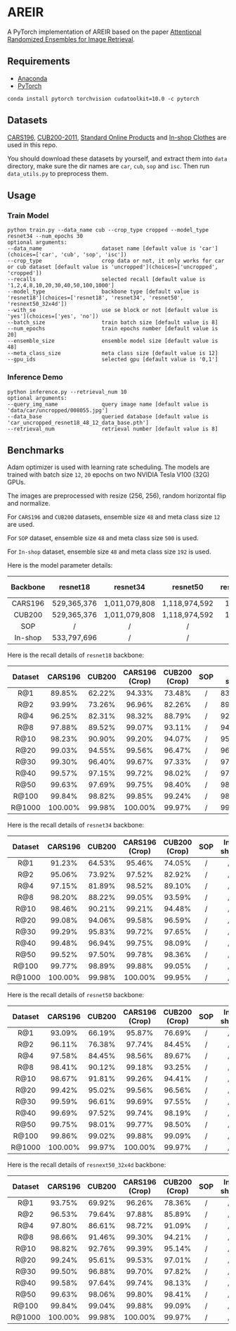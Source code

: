 # AREIR
A PyTorch implementation of AREIR based on the paper [Attentional Randomized Ensembles for Image Retrieval]().

## Requirements
- [Anaconda](https://www.anaconda.com/download/)
- [PyTorch](https://pytorch.org)
```
conda install pytorch torchvision cudatoolkit=10.0 -c pytorch
```

## Datasets
[CARS196](http://ai.stanford.edu/~jkrause/cars/car_dataset.html), [CUB200-2011](http://www.vision.caltech.edu/visipedia/CUB-200-2011.html), 
[Standard Online Products](http://cvgl.stanford.edu/projects/lifted_struct/) and 
[In-shop Clothes](http://mmlab.ie.cuhk.edu.hk/projects/DeepFashion/InShopRetrieval.html) are used in this repo.

You should download these datasets by yourself, and extract them into `data` directory, make sure the dir names are 
`car`, `cub`, `sop` and `isc`. Then run `data_utils.py` to preprocess them.

## Usage
### Train Model
```
python train.py --data_name cub --crop_type cropped --model_type resnet34 --num_epochs 30
optional arguments:
--data_name                   dataset name [default value is 'car'](choices=['car', 'cub', 'sop', 'isc'])
--crop_type                   crop data or not, it only works for car or cub dataset [default value is 'uncropped'](choices=['uncropped', 'cropped'])
--recalls                     selected recall [default value is '1,2,4,8,10,20,30,40,50,100,1000']
--model_type                  backbone type [default value is 'resnet18'](choices=['resnet18', 'resnet34', 'resnet50', 'resnext50_32x4d'])
--with_se                     use se block or not [default value is 'yes'](choices=['yes', 'no'])
--batch_size                  train batch size [default value is 8]
--num_epochs                  train epochs number [default value is 20]
--ensemble_size               ensemble model size [default value is 48]
--meta_class_size             meta class size [default value is 12]
--gpu_ids                     selected gpu [default value is '0,1']
```

### Inference Demo
```
python inference.py --retrieval_num 10
optional arguments:
--query_img_name              query image name [default value is 'data/car/uncropped/008055.jpg']
--data_base                   queried database [default value is 'car_uncropped_resnet18_48_12_data_base.pth']
--retrieval_num               retrieval number [default value is 8]
```

## Benchmarks
Adam optimizer is used with learning rate scheduling. The models are trained with batch size `12`, `20` epochs on two 
NVIDIA Tesla V100 (32G) GPUs.

The images are preprocessed with resize (256, 256), random horizontal flip and normalize. 

For `CARS196` and `CUB200` datasets, ensemble size `48` and meta class size `12` are used. 

For `SOP` dataset, ensemble size `48` and meta class size `500` is used.

For `In-shop` dataset, ensemble size `48` and meta class size `192` is used.

Here is the model parameter details:
<table>
  <thead>
    <tr>
      <th>Backbone</th>
      <th>resnet18</th>
      <th>resnet34</th>
      <th>resnet50</th>
      <th>resnext50_32x4d</th>
      <th>se-resnet18</th>
      <th>se-resnet34</th>
      <th>se-resnet50</th>
      <th>se-resnext50_32x4d</th>
    </tr>
  </thead>
  <tbody>
    <tr>
      <td align="center">CARS196</td>
      <td align="center">529,365,376</td>
      <td align="center">1,011,079,808</td>
      <td align="center">1,118,974,592</td>
      <td align="center">1,094,093,696</td>
      <td align="center">529,561,984</td>
      <td align="center">1,011,276,416</td>
      <td align="center">1,122,120,320</td>
      <td align="center">1,097,239,424</td>
    </tr>
    <tr>
      <td align="center">CUB200</td>
      <td align="center">529,365,376</td>
      <td align="center">1,011,079,808</td>
      <td align="center">1,118,974,592</td>
      <td align="center">1,094,093,696</td>
      <td align="center">529,561,984</td>
      <td align="center">1,011,276,416</td>
      <td align="center">1,122,120,320</td>
      <td align="center">1,097,239,424</td>
    </tr>
    <tr>
      <td align="center">SOP</td>
      <td align="center">/</td>
      <td align="center">/</td>
      <td align="center">/</td>
      <td align="center">/</td>
      <td align="center">/</td>
      <td align="center">/</td>
      <td align="center">/</td>
      <td align="center">/</td>
    </tr>
    <tr>
      <td align="center">In-shop</td>
      <td align="center">533,797,696</td>
      <td align="center">/</td>
      <td align="center">/</td>
      <td align="center">/</td>
      <td align="center">/</td>
      <td align="center">/</td>
      <td align="center">/</td>
      <td align="center">/</td>
    </tr>
  </tbody>
</table>

Here is the recall details of `resnet18` backbone:

<table>
  <thead>
    <tr>
      <th>Dataset</th>
      <th>CARS196</th>
      <th>CUB200</th>
      <th>CARS196 (Crop)</th>
      <th>CUB200 (Crop)</th>
      <th>SOP</th>
      <th>In-shop</th>
    </tr>
  </thead>
  <tbody>
    <tr>
      <td align="center">R@1</td>
      <td align="center">89.85%</td>
      <td align="center">62.22%</td>
      <td align="center">94.33%</td>
      <td align="center">73.48%</td>
      <td align="center">/</td>
      <td align="center">83.88%</td>
    </tr>
    <tr>
      <td align="center">R@2</td>
      <td align="center">93.99%</td>
      <td align="center">73.26%</td>
      <td align="center">96.96%</td>
      <td align="center">82.26%</td>
      <td align="center">/</td>
      <td align="center">89.15%</td>
    </tr>
    <tr>
      <td align="center">R@4</td>
      <td align="center">96.25%</td>
      <td align="center">82.31%</td>
      <td align="center">98.32%</td>
      <td align="center">88.79%</td>
      <td align="center">/</td>
      <td align="center">92.52%</td>
    </tr>
    <tr>
      <td align="center">R@8</td>
      <td align="center">97.88%</td>
      <td align="center">89.52%</td>
      <td align="center">99.07%</td>
      <td align="center">93.11%</td>
      <td align="center">/</td>
      <td align="center">94.99%</td>
    </tr>
    <tr>
      <td align="center">R@10</td>
      <td align="center">98.23%</td>
      <td align="center">90.90%</td>
      <td align="center">99.20%</td>
      <td align="center">94.07%</td>
      <td align="center">/</td>
      <td align="center">95.62%</td>
    </tr>
    <tr>
      <td align="center">R@20</td>
      <td align="center">99.03%</td>
      <td align="center">94.55%</td>
      <td align="center">99.56%</td>
      <td align="center">96.47%</td>
      <td align="center">/</td>
      <td align="center">96.83%</td>
    </tr>
    <tr>
      <td align="center">R@30</td>
      <td align="center">99.30%</td>
      <td align="center">96.40%</td>
      <td align="center">99.67%</td>
      <td align="center">97.33%</td>
      <td align="center">/</td>
      <td align="center">97.46%</td>
    </tr>
    <tr>
      <td align="center">R@40</td>
      <td align="center">99.57%</td>
      <td align="center">97.15%</td>
      <td align="center">99.72%</td>
      <td align="center">98.02%</td>
      <td align="center">/</td>
      <td align="center">97.85%</td>
    </tr>
    <tr>
      <td align="center">R@50</td>
      <td align="center">99.63%</td>
      <td align="center">97.69%</td>
      <td align="center">99.75%</td>
      <td align="center">98.40%</td>
      <td align="center">/</td>
      <td align="center">98.13%</td>
    </tr>
    <tr>
      <td align="center">R@100</td>
      <td align="center">99.84%</td>
      <td align="center">98.82%</td>
      <td align="center">99.85%</td>
      <td align="center">99.24%</td>
      <td align="center">/</td>
      <td align="center">98.72%</td>
    </tr>
    <tr>
      <td align="center">R@1000</td>
      <td align="center">100.00%</td>
      <td align="center">99.98%</td>
      <td align="center">100.00%</td>
      <td align="center">99.97%</td>
      <td align="center">/</td>
      <td align="center">99.74%</td>
    </tr>
  </tbody>
</table>

Here is the recall details of `resnet34` backbone:

<table>
  <thead>
    <tr>
      <th>Dataset</th>
      <th>CARS196</th>
      <th>CUB200</th>
      <th>CARS196 (Crop)</th>
      <th>CUB200 (Crop)</th>
      <th>SOP</th>
      <th>In-shop</th>
    </tr>
  </thead>
  <tbody>
    <tr>
      <td align="center">R@1</td>
      <td align="center">91.23%</td>
      <td align="center">64.53%</td>
      <td align="center">95.46%</td>
      <td align="center">74.05%</td>
      <td align="center">/</td>
      <td align="center">/</td>
    </tr>
    <tr>
      <td align="center">R@2</td>
      <td align="center">95.06%</td>
      <td align="center">73.92%</td>
      <td align="center">97.52%</td>
      <td align="center">82.92%</td>
      <td align="center">/</td>
      <td align="center">/</td>
    </tr>
    <tr>
      <td align="center">R@4</td>
      <td align="center">97.15%</td>
      <td align="center">81.89%</td>
      <td align="center">98.52%</td>
      <td align="center">89.10%</td>
      <td align="center">/</td>
      <td align="center">/</td>
    </tr>
    <tr>
      <td align="center">R@8</td>
      <td align="center">98.20%</td>
      <td align="center">88.22%</td>
      <td align="center">99.05%</td>
      <td align="center">93.59%</td>
      <td align="center">/</td>
      <td align="center">/</td>
    </tr>
    <tr>
      <td align="center">R@10</td>
      <td align="center">98.46%</td>
      <td align="center">90.21%</td>
      <td align="center">99.21%</td>
      <td align="center">94.48%</td>
      <td align="center">/</td>
      <td align="center">/</td>
    </tr>
    <tr>
      <td align="center">R@20</td>
      <td align="center">99.08%</td>
      <td align="center">94.06%</td>
      <td align="center">99.58%</td>
      <td align="center">96.59%</td>
      <td align="center">/</td>
      <td align="center">/</td>
    </tr>
    <tr>
      <td align="center">R@30</td>
      <td align="center">99.29%</td>
      <td align="center">95.83%</td>
      <td align="center">99.72%</td>
      <td align="center">97.65%</td>
      <td align="center">/</td>
      <td align="center">/</td>
    </tr>
    <tr>
      <td align="center">R@40</td>
      <td align="center">99.48%</td>
      <td align="center">96.94%</td>
      <td align="center">99.75%</td>
      <td align="center">98.09%</td>
      <td align="center">/</td>
      <td align="center">/</td>
    </tr>
    <tr>
      <td align="center">R@50</td>
      <td align="center">99.52%</td>
      <td align="center">97.50%</td>
      <td align="center">99.78%</td>
      <td align="center">98.36%</td>
      <td align="center">/</td>
      <td align="center">/</td>
    </tr>
    <tr>
      <td align="center">R@100</td>
      <td align="center">99.77%</td>
      <td align="center">98.89%</td>
      <td align="center">99.88%</td>
      <td align="center">99.05%</td>
      <td align="center">/</td>
      <td align="center">/</td>
    </tr>
    <tr>
      <td align="center">R@1000</td>
      <td align="center">100.00%</td>
      <td align="center">99.98%</td>
      <td align="center">100.00%</td>
      <td align="center">99.95%</td>
      <td align="center">/</td>
      <td align="center">/</td>
    </tr>
  </tbody>
</table>

Here is the recall details of `resnet50` backbone:

<table>
  <thead>
    <tr>
      <th>Dataset</th>
      <th>CARS196</th>
      <th>CUB200</th>
      <th>CARS196 (Crop)</th>
      <th>CUB200 (Crop)</th>
      <th>SOP</th>
      <th>In-shop</th>
    </tr>
  </thead>
  <tbody>
    <tr>
      <td align="center">R@1</td>
      <td align="center">93.09%</td>
      <td align="center">66.19%</td>
      <td align="center">95.87%</td>
      <td align="center">76.69%</td>
      <td align="center">/</td>
      <td align="center">/</td>
    </tr>
    <tr>
      <td align="center">R@2</td>
      <td align="center">96.11%</td>
      <td align="center">76.38%</td>
      <td align="center">97.74%</td>
      <td align="center">84.45%</td>
      <td align="center">/</td>
      <td align="center">/</td>
    </tr>
    <tr>
      <td align="center">R@4</td>
      <td align="center">97.58%</td>
      <td align="center">84.45%</td>
      <td align="center">98.56%</td>
      <td align="center">89.67%</td>
      <td align="center">/</td>
      <td align="center">/</td>
    </tr>
    <tr>
      <td align="center">R@8</td>
      <td align="center">98.41%</td>
      <td align="center">90.12%</td>
      <td align="center">99.18%</td>
      <td align="center">93.25%</td>
      <td align="center">/</td>
      <td align="center">/</td>
    </tr>
    <tr>
      <td align="center">R@10</td>
      <td align="center">98.67%</td>
      <td align="center">91.81%</td>
      <td align="center">99.26%</td>
      <td align="center">94.41%</td>
      <td align="center">/</td>
      <td align="center">/</td>
    </tr>
    <tr>
      <td align="center">R@20</td>
      <td align="center">99.42%</td>
      <td align="center">95.02%</td>
      <td align="center">99.56%</td>
      <td align="center">96.56%</td>
      <td align="center">/</td>
      <td align="center">/</td>
    </tr>
    <tr>
      <td align="center">R@30</td>
      <td align="center">99.59%</td>
      <td align="center">96.61%</td>
      <td align="center">99.69%</td>
      <td align="center">97.55%</td>
      <td align="center">/</td>
      <td align="center">/</td>
    </tr>
    <tr>
      <td align="center">R@40</td>
      <td align="center">99.69%</td>
      <td align="center">97.52%</td>
      <td align="center">99.74%</td>
      <td align="center">98.19%</td>
      <td align="center">/</td>
      <td align="center">/</td>
    </tr>
    <tr>
      <td align="center">R@50</td>
      <td align="center">99.75%</td>
      <td align="center">98.01%</td>
      <td align="center">99.77%</td>
      <td align="center">98.50%</td>
      <td align="center">/</td>
      <td align="center">/</td>
    </tr>
    <tr>
      <td align="center">R@100</td>
      <td align="center">99.86%</td>
      <td align="center">99.02%</td>
      <td align="center">99.88%</td>
      <td align="center">99.09%</td>
      <td align="center">/</td>
      <td align="center">/</td>
    </tr>
    <tr>
      <td align="center">R@1000</td>
      <td align="center">100.00%</td>
      <td align="center">99.97%</td>
      <td align="center">100.00%</td>
      <td align="center">99.97%</td>
      <td align="center">/</td>
      <td align="center">/</td>
    </tr>
  </tbody>
</table>

Here is the recall details of `resnext50_32x4d` backbone:

<table>
  <thead>
    <tr>
      <th>Dataset</th>
      <th>CARS196</th>
      <th>CUB200</th>
      <th>CARS196 (Crop)</th>
      <th>CUB200 (Crop)</th>
      <th>SOP</th>
      <th>In-shop</th>
    </tr>
  </thead>
  <tbody>
    <tr>
      <td align="center">R@1</td>
      <td align="center">93.75%</td>
      <td align="center">69.92%</td>
      <td align="center">96.26%</td>
      <td align="center">78.36%</td>
      <td align="center">/</td>
      <td align="center">/</td>
    </tr>
    <tr>
      <td align="center">R@2</td>
      <td align="center">96.53%</td>
      <td align="center">79.64%</td>
      <td align="center">97.88%</td>
      <td align="center">85.89%</td>
      <td align="center">/</td>
      <td align="center">/</td>
    </tr>
    <tr>
      <td align="center">R@4</td>
      <td align="center">97.80%</td>
      <td align="center">86.61%</td>
      <td align="center">98.72%</td>
      <td align="center">91.09%</td>
      <td align="center">/</td>
      <td align="center">/</td>
    </tr>
    <tr>
      <td align="center">R@8</td>
      <td align="center">98.66%</td>
      <td align="center">91.46%</td>
      <td align="center">99.30%</td>
      <td align="center">94.21%</td>
      <td align="center">/</td>
      <td align="center">/</td>
    </tr>
    <tr>
      <td align="center">R@10</td>
      <td align="center">98.82%</td>
      <td align="center">92.76%</td>
      <td align="center">99.39%</td>
      <td align="center">95.14%</td>
      <td align="center">/</td>
      <td align="center">/</td>
    </tr>
    <tr>
      <td align="center">R@20</td>
      <td align="center">99.24%</td>
      <td align="center">95.61%</td>
      <td align="center">99.53%</td>
      <td align="center">97.01%</td>
      <td align="center">/</td>
      <td align="center">/</td>
    </tr>
    <tr>
      <td align="center">R@30</td>
      <td align="center">99.50%</td>
      <td align="center">96.88%</td>
      <td align="center">99.70%</td>
      <td align="center">97.82%</td>
      <td align="center">/</td>
      <td align="center">/</td>
    </tr>
    <tr>
      <td align="center">R@40</td>
      <td align="center">99.58%</td>
      <td align="center">97.64%</td>
      <td align="center">99.74%</td>
      <td align="center">98.13%</td>
      <td align="center">/</td>
      <td align="center">/</td>
    </tr>
    <tr>
      <td align="center">R@50</td>
      <td align="center">99.63%</td>
      <td align="center">98.06%</td>
      <td align="center">99.80%</td>
      <td align="center">98.41%</td>
      <td align="center">/</td>
      <td align="center">/</td>
    </tr>
    <tr>
      <td align="center">R@100</td>
      <td align="center">99.84%</td>
      <td align="center">99.04%</td>
      <td align="center">99.88%</td>
      <td align="center">99.09%</td>
      <td align="center">/</td>
      <td align="center">/</td>
    </tr>
    <tr>
      <td align="center">R@1000</td>
      <td align="center">100.00%</td>
      <td align="center">99.98%</td>
      <td align="center">100.00%</td>
      <td align="center">99.97%</td>
      <td align="center">/</td>
      <td align="center">/</td>
    </tr>
  </tbody>
</table>

